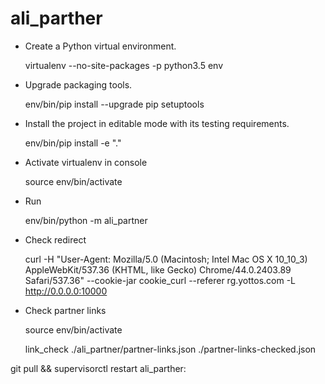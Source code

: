 # ali_parther

- Create a Python virtual environment.

    virtualenv --no-site-packages -p python3.5 env

- Upgrade packaging tools.

    env/bin/pip install --upgrade pip setuptools

- Install the project in editable mode with its testing requirements.

    env/bin/pip install -e "."
    
- Activate virtualenv in console

    source env/bin/activate

- Run

    env/bin/python -m ali_partner

- Check redirect

    curl -H "User-Agent: Mozilla/5.0 (Macintosh; Intel Mac OS X 10_10_3) AppleWebKit/537.36 (KHTML, like Gecko) Chrome/44.0.2403.89 Safari/537.36" --cookie-jar cookie_curl --referer rg.yottos.com -L http://0.0.0.0:10000
    
- Check partner links

    source env/bin/activate

    link_check ./ali_partner/partner-links.json ./partner-links-checked.json

    
    
    
git pull && supervisorctl restart ali_parther: